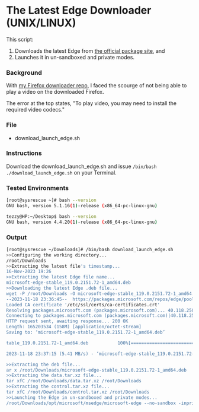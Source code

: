 # The Latest Edge Downloader (UNIX/LINUX) #

This script:   

1. Downloads the latest Edge from [the official package site](https://packages.microsoft.com/repos/edge/pool/main/m/microsoft-edge-stable/), and    
2. Launches it in un-sandboxed and private modes.    

### Background ###

With [my Firefox downloader repo](https://bitbucket.org/tezzytezzy/download-launch-firefox), I faced the scourge of not being able to play a video on the downloaded Firefox.

The error at the top states, "To play video, you may need to install the required video codecs."

### File ###

* download_launch_edge.sh

### Instructions ###

Download the download_launch_edge.sh and issue `/bin/bash ./download_launch_edge.sh` on your Terminal.

### Tested Environments ###
```bash
[root@sysrescue ~]# bash --version
GNU bash, version 5.1.16(1)-release (x86_64-pc-linux-gnu)

tezzy@HP:~/Desktop$ bash --version
GNU bash, version 4.4.20(1)-release (x86_64-pc-linux-gnu)
```

### Output ###
```bash
[root@sysrescue ~/Downloads]# /bin/bash download_launch_edge.sh 
>>Configuring the working directory...
/root/Downloads
>>Extracting the latest file's timestamp...
16-Nov-2023 19:26
>>Extracting the latest Edge file name...
microsoft-edge-stable_119.0.2151.72-1_amd64.deb
>>Downloading the latest Edge .deb file...
wget -P /root/Downloads -O microsoft-edge-stable_119.0.2151.72-1_amd64.deb https://packages.microsoft.com/repos/edge/pool/main/m/microsoft-edge-stable/microsoft-edge-stable_119.0.2151.72-1_amd64.deb
--2023-11-18 23:36:45--  https://packages.microsoft.com/repos/edge/pool/main/m/microsoft-edge-stable/microsoft-edge-stable_119.0.2151.72-1_amd64.deb
Loaded CA certificate '/etc/ssl/certs/ca-certificates.crt'
Resolving packages.microsoft.com (packages.microsoft.com)... 40.118.250.56
Connecting to packages.microsoft.com (packages.microsoft.com)|40.118.250.56|:443... connected.
HTTP request sent, awaiting response... 200 OK
Length: 165203534 (158M) [application/octet-stream]
Saving to: ‘microsoft-edge-stable_119.0.2151.72-1_amd64.deb’

table_119.0.2151.72-1_amd64.deb           100%[====================================================================================>] 157.55M  5.48MB/s    in 29s     

2023-11-18 23:37:15 (5.41 MB/s) - ‘microsoft-edge-stable_119.0.2151.72-1_amd64.deb’ saved [165203534/165203534]

>>Extracting the deb file...
ar x /root/Downloads/microsoft-edge-stable_119.0.2151.72-1_amd64.deb
>>Extracting the data.tar.xz file...
tar xfC /root/Downloads/data.tar.xz /root/Downloads
>>Extracting the control.tar.xz file...
tar xfC /root/Downloads/control.tar.xz /root/Downloads
>>Launching the Edge in un-sandboxed and private modes...
/root/Downloads/opt/microsoft/msedge/microsoft-edge --no-sandbox -inprivate
```
